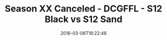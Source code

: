 ---
title: Season XX Canceled - DCGFFL - S12 Black vs S12 Sand
teams-score:
- team: _teams/s12-black.md
  score: 26
- team: _teams/s12-sand.md
  score: 32
mvp: Dameron Rendell (Black); Brendan McFarland (Sand)
game-ball: Kyle Veldman (Black); Andy Allen (Sand)
season: 12
week: 1
date: '2016-03-06T16:22:48'
pageid: season-12-week-1-march-6-2016-4173-vs-4175
---
